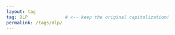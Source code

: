 ```yaml
---
layout: tag
tag: DLP              # <‑‑ keep the original capitalization!
permalink: /tags/dlp/
---
```

